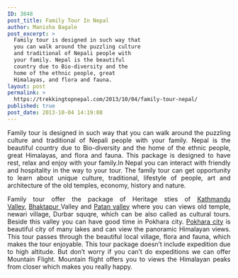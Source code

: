 ```yaml
---
ID: 3848
post_title: Family Tour In Nepal
author: Manisha Bagale
post_excerpt: >
  Family tour is designed in such way that
  you can walk around the puzzling culture
  and traditional of Nepali people with
  your family. Nepal is the beautiful
  country due to Bio-diversity and the
  home of the ethnic people, great
  Himalayas, and flora and fauna.
layout: post
permalink: >
  https://trekkingtopnepal.com/2013/10/04/family-tour-nepal/
published: true
post_date: 2013-10-04 14:19:08
---
```

<p style="text-align: justify;">Family tour is designed in such way that you can walk around the puzzling culture and traditional of Nepali people with your family. Nepal is the beautiful country due to Bio-diversity and the home of the ethnic people, great Himalayas, and flora and fauna. This package is designed to have rest, relax and enjoy with your family.In Nepal you can interact with friendly and hospitality in the way to your tour. The family tour can get opportunity to learn about unique culture, traditional, lifestyle of people, art and architecture of the old temples, economy, history and nature.</p>
<p style="text-align: justify;">Family tour offer the package of Heritage sties of <a href="http://whc.unesco.org/en/list/121">Kathmandu Valley</a>, <a href="http://en.wikipedia.org/wiki/Bhaktapur_Durbar_Square">Bhaktapur </a>Valley and <a href="http://en.wikipedia.org/wiki/Patan_Durbar_Square">Patan valley</a> where you can views old temple, newari village, Durbar squqre, which can be also called as cultural tours. Beside this valley you can have good time in Pokhara city. <a href="http://en.wikipedia.org/wiki/Pokhara_Valley">Pokhara city</a> is beautiful city of many lakes and can view the panoramic Himalayan views. This tour passes through the beautiful local village, flora and fauna, which makes the tour enjoyable. This tour package doesn’t include expedition due to high altitude. But don’t worry if you can’t do expeditions we can offer Mountain Flight. Mountain flight offers you to views the Himalayan peaks from closer which makes you really happy.</p>